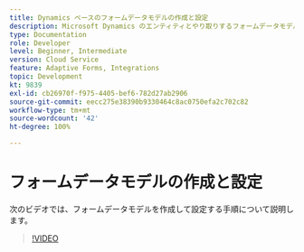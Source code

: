 ```yaml
---
title: Dynamics ベースのフォームデータモデルの作成と設定
description: Microsoft Dynamics のエンティティとやり取りするフォームデータモデルを作成および設定します。
type: Documentation
role: Developer
level: Beginner, Intermediate
version: Cloud Service
feature: Adaptive Forms, Integrations
topic: Development
kt: 9839
exl-id: cb26970f-f975-4405-bef6-782d27ab2906
source-git-commit: eecc275e38390b9330464c8ac0750efa2c702c82
workflow-type: tm+mt
source-wordcount: '42'
ht-degree: 100%

---
```


# フォームデータモデルの作成と設定


次のビデオでは、フォームデータモデルを作成して設定する手順について説明します。

>[!VIDEO](https://video.tv.adobe.com/v/340790?quality=12&learn=on)
